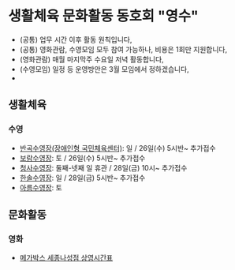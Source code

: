 # 생활체육 문화활동 동호회 "영수"  
- (공통) 업무 시간 이후 활동 원칙입니다,  
- (공통) 영화관람, 수영모임 모두 참여 가능하나, 비용은 1회만 지원합니다,  
- (영화관람) 매월 마지막주 수요일 저녁 활동합니다,  
- (수영모임) 일정 등 운영방안은 3월 모임에서 정하겠습니다,  
-   
## 생활체육
### 수영
- [반곡수영장(장애인형 국민체육센터)](https://www.sjfmc.or.kr/pc.do): 일 / 26일(수) 5시반~ 추가접수  
- [보람수영장](https://www.sjfmc.or.kr/boram.do): 토 / 26일(수) 5시반~ 추가접수  
- [청사수영장](https://www.sjcs-sporex.co.kr/): 둘째-넷째 일 휴관 / 28일(금) 10시~ 추가접수  
- [한솔수영장](https://www.sj-sporex.co.kr/m0110004/1/): 일 / 28일(금) 5시반~ 추가접수  
- [아름수영장](https://www.sj-sporex.co.kr/m01/1/): 토   
## 문화활동
### 영화
- [메가박스 세종나성점 상영시간표](https://www.megabox.co.kr/booking/timetable)  
